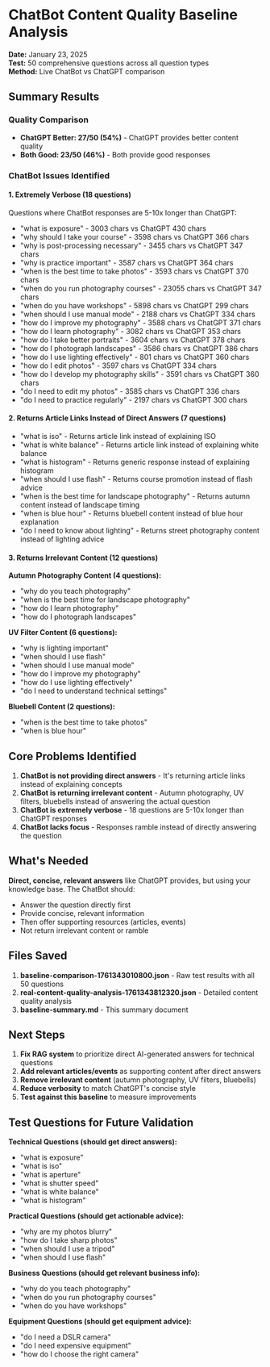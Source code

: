 # ChatBot Content Quality Baseline Analysis

**Date:** January 23, 2025  
**Test:** 50 comprehensive questions across all question types  
**Method:** Live ChatBot vs ChatGPT comparison  

## Summary Results

### Quality Comparison
- **ChatGPT Better: 27/50 (54%)** - ChatGPT provides better content quality
- **Both Good: 23/50 (46%)** - Both provide good responses

### ChatBot Issues Identified

#### 1. Extremely Verbose (18 questions)
Questions where ChatBot responses are 5-10x longer than ChatGPT:
- "what is exposure" - 3003 chars vs ChatGPT 430 chars
- "why should I take your course" - 3598 chars vs ChatGPT 366 chars
- "why is post-processing necessary" - 3455 chars vs ChatGPT 347 chars
- "why is practice important" - 3587 chars vs ChatGPT 364 chars
- "when is the best time to take photos" - 3593 chars vs ChatGPT 370 chars
- "when do you run photography courses" - 23055 chars vs ChatGPT 347 chars
- "when do you have workshops" - 5898 chars vs ChatGPT 299 chars
- "when should I use manual mode" - 2188 chars vs ChatGPT 334 chars
- "how do I improve my photography" - 3588 chars vs ChatGPT 371 chars
- "how do I learn photography" - 3082 chars vs ChatGPT 353 chars
- "how do I take better portraits" - 3604 chars vs ChatGPT 378 chars
- "how do I photograph landscapes" - 3586 chars vs ChatGPT 386 chars
- "how do I use lighting effectively" - 801 chars vs ChatGPT 360 chars
- "how do I edit photos" - 3597 chars vs ChatGPT 334 chars
- "how do I develop my photography skills" - 3591 chars vs ChatGPT 360 chars
- "do I need to edit my photos" - 3585 chars vs ChatGPT 336 chars
- "do I need to practice regularly" - 2197 chars vs ChatGPT 300 chars

#### 2. Returns Article Links Instead of Direct Answers (7 questions)
- "what is iso" - Returns article link instead of explaining ISO
- "what is white balance" - Returns article link instead of explaining white balance
- "what is histogram" - Returns generic response instead of explaining histogram
- "when should I use flash" - Returns course promotion instead of flash advice
- "when is the best time for landscape photography" - Returns autumn content instead of landscape timing
- "when is blue hour" - Returns bluebell content instead of blue hour explanation
- "do I need to know about lighting" - Returns street photography content instead of lighting advice

#### 3. Returns Irrelevant Content (12 questions)

**Autumn Photography Content (4 questions):**
- "why do you teach photography"
- "when is the best time for landscape photography"
- "how do I learn photography"
- "how do I photograph landscapes"

**UV Filter Content (6 questions):**
- "why is lighting important"
- "when should I use flash"
- "when should I use manual mode"
- "how do I improve my photography"
- "how do I use lighting effectively"
- "do I need to understand technical settings"

**Bluebell Content (2 questions):**
- "when is the best time to take photos"
- "when is blue hour"

## Core Problems Identified

1. **ChatBot is not providing direct answers** - It's returning article links instead of explaining concepts
2. **ChatBot is returning irrelevant content** - Autumn photography, UV filters, bluebells instead of answering the actual question
3. **ChatBot is extremely verbose** - 18 questions are 5-10x longer than ChatGPT responses
4. **ChatBot lacks focus** - Responses ramble instead of directly answering the question

## What's Needed

**Direct, concise, relevant answers** like ChatGPT provides, but using your knowledge base. The ChatBot should:
- Answer the question directly first
- Provide concise, relevant information
- Then offer supporting resources (articles, events)
- Not return irrelevant content or ramble

## Files Saved

1. **baseline-comparison-1761343010800.json** - Raw test results with all 50 questions
2. **real-content-quality-analysis-1761343812320.json** - Detailed content quality analysis
3. **baseline-summary.md** - This summary document

## Next Steps

1. **Fix RAG system** to prioritize direct AI-generated answers for technical questions
2. **Add relevant articles/events** as supporting content after direct answers
3. **Remove irrelevant content** (autumn photography, UV filters, bluebells)
4. **Reduce verbosity** to match ChatGPT's concise style
5. **Test against this baseline** to measure improvements

## Test Questions for Future Validation

**Technical Questions (should get direct answers):**
- "what is exposure"
- "what is iso"
- "what is aperture"
- "what is shutter speed"
- "what is white balance"
- "what is histogram"

**Practical Questions (should get actionable advice):**
- "why are my photos blurry"
- "how do I take sharp photos"
- "when should I use a tripod"
- "when should I use flash"

**Business Questions (should get relevant business info):**
- "why do you teach photography"
- "when do you run photography courses"
- "when do you have workshops"

**Equipment Questions (should get equipment advice):**
- "do I need a DSLR camera"
- "do I need expensive equipment"
- "how do I choose the right camera"

